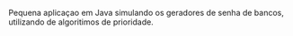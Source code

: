 Pequena aplicaçao em Java simulando os geradores de senha de bancos, utilizando de algoritimos de prioridade.
